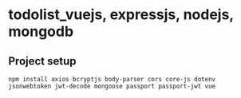 # todolist_vuejs, expressjs, nodejs, mongodb

## Project setup
```
npm install axios bcryptjs body-parser cors core-js dotenv jsonwebtoken jwt-decode mongoose passport passport-jwt vue 
```

